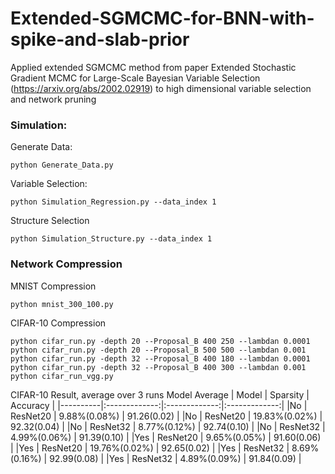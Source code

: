 Extended-SGMCMC-for-BNN-with-spike-and-slab-prior
===============================================================
Applied extended SGMCMC method from paper Extended Stochastic Gradient MCMC for Large-Scale Bayesian Variable Selection (https://arxiv.org/abs/2002.02919) to high dimensional variable selection and network pruning

### Simulation:

Generate Data:
```{python}
python Generate_Data.py
```

Variable Selection:
```{python}
python Simulation_Regression.py --data_index 1
```

Structure Selection
```{python}
python Simulation_Structure.py --data_index 1
```
### Network Compression
MNIST Compression
```{python}
python mnist_300_100.py
```
    
CIFAR-10 Compression
```{python}
python cifar_run.py -depth 20 --Proposal_B 400 250 --lambdan 0.0001
python cifar_run.py -depth 20 --Proposal_B 500 500 --lambdan 0.001
python cifar_run.py -depth 32 --Proposal_B 400 180 --lambdan 0.0001
python cifar_run.py -depth 32 --Proposal_B 400 300 --lambdan 0.001
python cifar_run_vgg.py
```
CIFAR-10 Result, average over 3 runs
Model Average | Model   |      Sparsity      | Accuracy  |
|----------|:-------------:|:-------------:|:-------------:|
|No   | ResNet20 | 9.88\%(0.08\%)  | 91.26(0.02) |
|No   | ResNet20 | 19.83\%(0.02\%) | 92.32(0.04) | 
|No   | ResNet32 | 8.77\%(0.12\%)  | 92.74(0.10) | 
|No   | ResNet32 | 4.99\%(0.06\%)  | 91.39(0.10) | 
|Yes  | ResNet20 | 9.65\%(0.05\%)  | 91.60(0.06) |
|Yes  | ResNet20 | 19.76\%(0.02\%) | 92.65(0.02) | 
|Yes  | ResNet32 | 8.69\%(0.16\%)  | 92.99(0.08) | 
|Yes  | ResNet32 | 4.89\%(0.09\%)  | 91.84(0.09) | 

